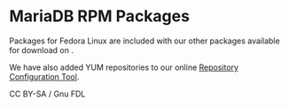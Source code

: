 
# MariaDB RPM Packages

Packages for Fedora Linux are included with our other packages available for download on [](https://mariadb.org/download/).


We have also added YUM repositories to our online [Repository Configuration Tool](https://mariadb.org/download/?t=repo-config).


CC BY-SA / Gnu FDL

